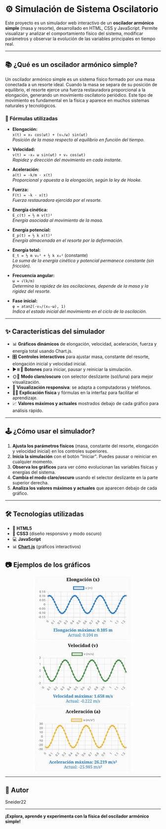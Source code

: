 # ⚙️ Simulación de Sistema Oscilatorio

Este proyecto es un simulador web interactivo de un **oscilador armónico simple** (masa y resorte), desarrollado en HTML, CSS y JavaScript. Permite visualizar y analizar el comportamiento físico del sistema, modificar parámetros y observar la evolución de las variables principales en tiempo real.

---

## 📚 ¿Qué es un oscilador armónico simple?

Un oscilador armónico simple es un sistema físico formado por una masa conectada a un resorte ideal. Cuando la masa se separa de su posición de equilibrio, el resorte ejerce una fuerza restauradora proporcional a la elongación, generando un movimiento oscilatorio periódico. Este tipo de movimiento es fundamental en la física y aparece en muchos sistemas naturales y tecnológicos.

### 📐 **Fórmulas utilizadas**

- **Elongación:**  
  `x(t) = x₀ cos(ωt) + (v₀/ω) sin(ωt)`  
  *Posición de la masa respecto al equilibrio en función del tiempo.*

- **Velocidad:**  
  `v(t) = -x₀ ω sin(ωt) + v₀ cos(ωt)`  
  *Rapidez y dirección del movimiento en cada instante.*

- **Aceleración:**  
  `a(t) = -k/m · x(t)`  
  *Proporcional y opuesta a la elongación, según la ley de Hooke.*

- **Fuerza:**  
  `F(t) = -k · x(t)`  
  *Fuerza restauradora ejercida por el resorte.*

- **Energía cinética:**  
  `E_c(t) = ½ m v(t)²`  
  *Energía asociada al movimiento de la masa.*

- **Energía potencial:**  
  `E_p(t) = ½ k x(t)²`  
  *Energía almacenada en el resorte por la deformación.*

- **Energía total:**  
  `E_t = ½ m v₀² + ½ k x₀²` (constante)  
  *La suma de la energía cinética y potencial permanece constante (sin fricción).*

- **Frecuencia angular:**  
  `ω = √(k/m)`  
  *Determina la rapidez de las oscilaciones, depende de la masa y la rigidez del resorte.*

- **Fase inicial:**  
  `φ = atan2(-v₀/(x₀·ω), 1)`  
  *Indica el estado inicial del movimiento en el ciclo de la oscilación.*

---

## ✨ Características del simulador

  
- 📊 **Gráficos dinámicos** de elongación, velocidad, aceleración, fuerza y energía total usando Chart.js.
- 🎛️ **Controles interactivos** para ajustar masa, constante del resorte, elongación inicial y velocidad inicial.
- ▶️⏸️🔄 **Botones** para iniciar, pausar y reiniciar la simulación.
- 🌞🌚 **Modo claro/oscuro** con selector deslizante (sol/luna) para mejor visualización.
- 📱 **Visualización responsiva**: se adapta a computadoras y teléfonos.
- 🧑‍🔬 **Explicación física** y fórmulas en la interfaz para facilitar el aprendizaje.
- 📈 **Valores máximos y actuales** mostrados debajo de cada gráfico para análisis rápido.

---

## 🕹️ ¿Cómo usar el simulador?

1. **Ajusta los parámetros físicos** (masa, constante del resorte, elongación y velocidad inicial) en los controles superiores.
2. **Inicia la simulación** con el botón "Iniciar". Puedes pausar o reiniciar en cualquier momento.
3. **Observa los gráficos** para ver cómo evolucionan las variables físicas y energías del sistema.
4. **Cambia el modo claro/oscuro** usando el selector deslizante en la parte superior derecha.
5. **Analiza los valores máximos y actuales** que aparecen debajo de cada gráfico.

---

## 🛠️ Tecnologías utilizadas

  
- 📝 **HTML5**
- 🎨 **CSS3** (diseño responsivo y modo oscuro)
- 💻 **JavaScript**
- 📊 **[Chart.js](https://www.chartjs.org/)** (gráficos interactivos)

## 📷 Ejemplos de los gráficos

<div align="center">
  <img src="elongacion.png" alt="Gráfico de Elongación" width="320"/>
  <br>
</div>

<div align="center">
  <img src="velocidad.png" alt="Gráfico de Velocidad" width="320"/>
  <br>
</div>

<div align="center">
  <img src="aceleracion.png" alt="Gráfico de Aceleración" width="320"/>
  <br>
</div>

---

## 👤 Autor

Sneider22

---

**¡Explora, aprende y experimenta con la física del oscilador armónico simple!**